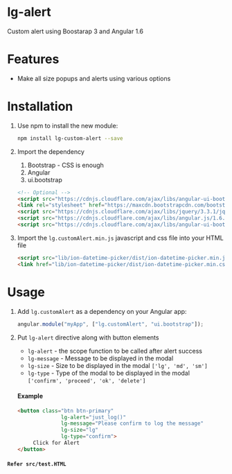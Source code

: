 # lg-alert

Custom alert using Boostarap 3 and Angular 1.6

# Features

- Make all size popups and alerts using various options

# Installation

1. Use npm to install the new module:

    ```bash
    npm install lg-custom-alert --save
    ```
2. Import the dependency

    1. Bootstrap - CSS is enough
    2. Angular
    3. ui.bootstrap

    ```html
    <!-- Optional -->
    <script src="https://cdnjs.cloudflare.com/ajax/libs/angular-ui-bootstrap/2.5.0/ui-bootstrap.min.js" charset="utf-8"></script>
    <link rel="stylesheet" href="https://maxcdn.bootstrapcdn.com/bootstrap/3.3.7/css/bootstrap.min.css">
    <script src="https://cdnjs.cloudflare.com/ajax/libs/jquery/3.3.1/jquery.min.js" charset="utf-8"></script>
    <script src="https://cdnjs.cloudflare.com/ajax/libs/angular.js/1.6.5/angular.min.js" charset="utf-8"></script>
    <script src="https://cdnjs.cloudflare.com/ajax/libs/angular-ui-bootstrap/2.5.0/ui-bootstrap-tpls.js"></script>
    ```


3. Import the `lg.customAlert.min.js` javascript and css file into your HTML file

    ```html
    <script src="lib/ion-datetime-picker/dist/ion-datetime-picker.min.js"></script>
    <link href="lib/ion-datetime-picker/dist/ion-datetime-picker.min.css" rel="stylesheet">
    ```

# Usage

  1. Add `lg.customAlert` as a dependency on your Angular app:

      ```javascript
      angular.module("myApp", ["lg.customAlert", "ui.bootstrap"]);
      ```

  2. Put `lg-alert` directive along with button elements

      - `lg-alert`    - the scope function to be called after alert success
      - `lg-message`  - Message to be displayed in the modal
      - `lg-size`     - Size to be displayed in the modal `['lg', 'md', 'sm']`
      - `lg-type`     - Type of the modal to be displayed in the modal `['confirm', 'proceed', 'ok', 'delete']`

      #### Example
      ```html
      <button class="btn btn-primary"
                    lg-alert="just_log()"
                    lg-message="Please confirm to log the message"
                    lg-size="lg"
                    lg-type="confirm">
           Click for Alert
      </button>
      ```

#### `Refer src/test.HTML`
